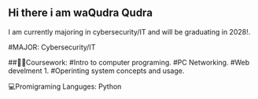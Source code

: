 ## Hi there i am waQudra Qudra
I am currently majoring in cybersecurity/IT 
and will be graduating in 2028!.

#MAJOR:
Cybersecurity/IT


##🤺🚥Coursework:
#Intro to computer programing.
#PC Networking.
#Web develment 1.
#Operinting system concepts and usage.

💻Promigraming Languges:
Python








